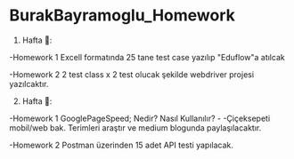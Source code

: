 # BurakBayramoglu_Homework

1. Hafta 🎉:

  -Homework 1
  Excell formatında 25 tane test case yazılıp "Eduflow"a atılcak

  -Homework 2
  2 test class x 2 test olucak şekilde webdriver projesi yazılcaktır.


2. Hafta 🌻:

  -Homework 1
  GooglePageSpeed; Nedir? Nasıl Kullanılır? - -Çiçeksepeti mobil/web bak. Terimleri araştır ve medium blogunda paylaşılacaktır.
  
  -Homework 2
  Postman üzerinden 15 adet API testi yapılacak.
